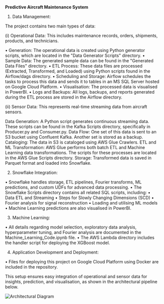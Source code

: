 **Predictive Aircraft Maintenance System**

1. Data Management:

The project contains two main types of data:

(i)	Operational Data: This includes maintenance records, orders, shipments, products, and technicians.
	
•	Generation: The operational data is created using Python generator scripts, which are located in the "Data Generator Scripts" directory.
•	Sample Data: The generated sample data can be found in the "Generated Data Files" directory.
•	ETL Process: These data files are processed (Extracted, Transformed, and Loaded) using Python scripts found in the Airflow/dags directory.
•	Scheduling and Storage: Airflow schedules the tasks to process this data and sends it to tables in an MS SQL Server hosted on Google Cloud Platform.
•	Visualisation: The processed data is visualised in PowerBI.
•	Logs and Backups: All logs, backups, and reports generated during the ETL process are stored in the Airflow directory.
	
(ii)	Sensor Data: This represents real-time streaming data from aircraft sensors.
   
Data Generation: A Python script generates continuous streaming data. These scripts can be found in the Kafka Scripts directory, specifically in Producer.py and Consumer.py.
Data Flow: One set of this data is sent to an S3 bucket using Confluent Kafka. Another set is stored as a backup.
Cataloging: The data in S3 is cataloged using AWS Glue Crawlers.
ETL and ML Transformation: AWS Glue performs both batch ETL and Machine Learning data transformations. The scripts for these processes are located in the AWS Glue Scripts directory.
Storage: Transformed data is saved in Parquet format and loaded into Snowflake.

2.	Snowflake Integration:
   
•	Snowflake handles storage, ETL pipelines, Fourier transforms, ML predictions, and custom UDFs for advanced data processing.
•	The Snowflake Scripts directory contains all related SQL scripts, including:
•	Data ETL and Streaming
•	Steps for Slowly Changing Dimensions (SCD)
•	Fourier analysis for signal reconstruction
•	Loading and utilising ML models
•	Machine Learning predictions are also visualised in PowerBI.

3.	Machine Learning:
   
•	All details regarding model selection, exploratory data analysis, hyperparameter tuning, and Fourier analysis are documented in the Machine_Learning_Code.ipynb file.
•	The AWS Lambda directory includes the handler script for deploying the XGBoost model.

4.	Application Development and Deployment:

•	Files for deploying this project on Google Cloud Platform using Docker are included in the repository.

This setup ensures easy integration of operational and sensor data for insights, prediction, and visualisation, as shown in the architectural pipeline below.

![Architectural Diagram](https://github.com/user-attachments/assets/888f9dce-84c4-4036-8c08-54d43a98466c)
